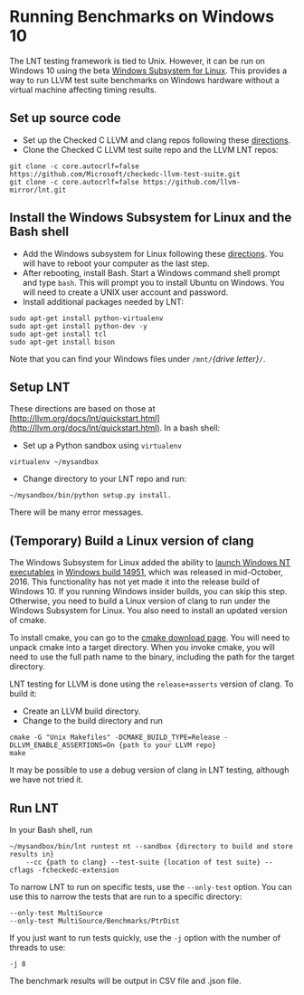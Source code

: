 # Running Benchmarks on Windows 10

The LNT testing framework is tied to Unix.  However, it can be run on Windows 10
using the beta
[Windows Subsystem for Linux](https://blogs.msdn.microsoft.com/wsl/2016/04/22/windows-subsystem-for-linux-overview/).
This provides a way to run LLVM test suite benchmarks on Windows hardware without a
virtual machine affecting timing results.

## Set up source code
- Set up the Checked C LLVM and clang repos following these
[directions](https://github.com/Microsoft/checkedc-clang/blob/master/docs/checkedc/Setup-and-Build.md).
- Clone the Checked C LLVM test suite repo and the LLVM LNT repos:
```
git clone -c core.autocrlf=false https://github.com/Microsoft/checkedc-llvm-test-suite.git
git clone -c core.autocrlf=false https://github.com/llvm-mirror/lnt.git
```

## Install the Windows Subsystem for Linux and the Bash shell
- Add the Windows subsystem for Linux following these [directions](https://msdn.microsoft.com/en-us/commandline/wsl/install_guide).
You will have to reboot your computer as the last step.
- After rebooting, install Bash.  Start a Windows command shell prompt
and type `bash`.  This will prompt you to install Ubuntu on Windows.
You will need to create a UNIX user account and password.
- Install additional packages needed by LNT:

```
sudo apt-get install python-virtualenv
sudo apt-get install python-dev -y
sudo apt-get install tcl
sudo apt-get install bison
```

Note that you can find your Windows files under `/mnt/`_{drive letter}_`/`.

## Setup LNT

These directions are based on those at
[http://llvm.org/docs/lnt/quickstart.html](http://llvm.org/docs/lnt/quickstart.html).
In a bash shell:

- Set up a Python sandbox using `virtualenv`
```
virtualenv ~/mysandbox
```

- Change directory to your LNT repo and run:
```
~/mysandbox/bin/python setup.py install.
```
There will be many error messages.

## (Temporary) Build a Linux version of clang
The Windows Subsystem for Linux added the ability to
[launch Windows NT executables](https://msdn.microsoft.com/en-us/commandline/wsl/release_notes#build-14951)
in [Windows build 14951](https://blogs.windows.com/windowsexperience/2016/10/19/announcing-windows-10-insider-preview-build-14951-for-mobile-and-pc),
which was released in mid-October, 2016.   This functionality
has not yet made it into the release build of Windows 10.  If you running Windows
insider builds, you can skip this step.  Otherwise, you need to build a Linux version of
clang to run under the Windows Subsystem for Linux.   You also need to install an updated
version of cmake.

To install cmake, you can go to the [cmake download page](https://cmake.org/download/).
You will need to unpack cmake into a target directory.    When you invoke cmake, you
will need to use the full path name to the binary, including the path for the
target directory.

LNT testing for LLVM is done using the `release+asserts` version of clang. To build it:
- Create an LLVM build directory.
- Change to the build directory and run

```
cmake -G "Unix Makefiles" -DCMAKE_BUILD_TYPE=Release -DLLVM_ENABLE_ASSERTIONS=On {path to your LLVM repo}
make
```
It may be possible to use a debug version of clang in LNT testing, although we have not tried it.

## Run LNT

In your Bash shell, run

```
~/mysandbox/bin/lnt runtest nt --sandbox {directory to build and store results in}
    --cc {path to clang} --test-suite {location of test suite} --cflags -fcheckedc-extension
```

To narrow LNT to run on specific tests, use the `--only-test` option.  You can use this to narrow
the tests that are run to a specific directory:
```
--only-test MultiSource
--only-test MultiSource/Benchmarks/PtrDist
```

If you just want to run tests quickly, use the `-j` option with the number of threads to use:
```
-j 8
```

The benchmark results will be output in CSV file and .json file.

